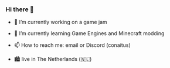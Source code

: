 ### Hi there 👋

- 🔭 I’m currently working on a game jam
- 🌱 I’m currently learning Game Engines and Minecraft modding
- 📫 How to reach me: email or Discord (conaitus)

- 🏙 live in The Netherlands (🇳🇱)
